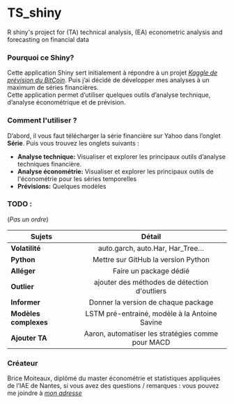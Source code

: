 # TS_shiny
R shiny's project for (TA) technical analysis, (EA) econometric analysis and forecasting on financial data


### Pourquoi ce Shiny? 

Cette application Shiny sert initialement à répondre à un projet [_Kaggle de prévision du BitCoin_](https://www.kaggle.com/prasoonkottarathil/btcinusd). Puis j’ai décidé de développer mes analyses à un maximum de séries financières.  
Cette application permet d’utiliser quelques outils d’analyse technique, d’analyse économétrique et de prévision.


### Comment l'utiliser ?

D’abord, il vous faut télécharger la série financière sur Yahoo dans l’onglet __Série__. 
Puis vous trouvez les onglets suivants :  
* __Analyse technique:__ Visualiser et explorer les principaux outils d’analyse techniques financière. 
* __Analyse économétrie:__ Visualiser et explorer les principaux outils de l'économétrie pour les séries temporelles
* __Prévisions:__ Quelques modèles
### TODO : 
(_Pas un ordre_)

| Sujets | Détail | 
|----------|:-------------:|
| __Volatilité__  | auto.garch, auto.Har, Har_Tree…  | 
| __Python__ | Mettre sur GitHub la version Python |
| __Alléger__ | Faire un package dédié |
| __Outlier__ | ajouter des méthodes de détection d'outliers |
| __Informer__ | Donner la version de chaque package |
| __Modèles complexes__  | LSTM pré-entrainé, modèle à la Antoine Savine |
| __Ajouter TA__  | Aaron, automatiser les stratégies comme pour MACD |

### Créateur 

Brice Moiteaux, diplômé du master économétrie et statistiques appliquées de l’IAE de Nantes, si vous avez des questions / remarques : vous pouvez me joindre à [_mon adresse_](moiteaux@gmail.com)

